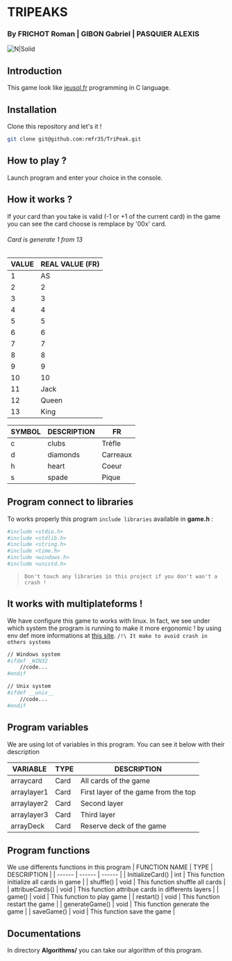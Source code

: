 # TRIPEAKS 
### By FRICHOT Roman | GIBON Gabriel | PASQUIER ALEXIS

![N|Solid](https://www.polesup-delasalle.fr/wp-content/uploads/sites/5/2020/01/Sticker-Fili%C3%A8re-SI_Publi%C3%A9-250x250.jpg) 

## Introduction
This game look like [jeusol.fr](https://www.jeusol.fr/tripeaks) programming in C language.

## Installation
Clone this repository and let's it !

```sh
git clone git@github.com:rmfr35/TriPeak.git
```
## How to play ?
Launch program and enter your choice in the console.

## How it works ?
If your card than you take is valid (-1 or +1 of the current card) in the game you can see the card choose is remplace by '00x' card. 


###### Card is generate 1 from 13
| VALUE | REAL VALUE (FR) |
| ------ | ------ |
| 1 |  AS | 
| 2 |  2 | 
| 3 |  3 | 
| 4 |  4 | 
| 5 |  5 | 
| 6 |  6 | 
| 7 |  7 | 
| 8 |  8 | 
| 9 |  9 | 
| 10 |  10 | 
| 11 |  Jack | 
| 12 |  Queen | 
| 13 |  King | 


| SYMBOL | DESCRIPTION | FR |
| ------ | ------ | ------ |
| c |  clubs | Trèfle |
| d |  diamonds | Carreaux |
| h |  heart | Coeur |
| s |  spade | Pique |


## Program connect to libraries
To works properly this program `include libraries` available in **game.h** :
```sh
#include <stdio.h>
#include <stdlib.h>
#include <string.h>
#include <time.h>
#include <windows.h>
#include <unistd.h>
```
> `Don't touch any libraries in this project if you don't wan't a crash !`

## It works with multiplateforms !
We have configure this game to works with linux. 
In fact, we see under which system the program is running to make it more ergonomic !
by using env def more informations at [this site](https://iq.opengenus.org/detect-operating-system-in-c/). `/!\ It make to avoid crash in others systems`

```sh
// Windows system
#ifdef _WIN32
    //code...
#endif

// Unix system
#ifdef __unix__
    //code...
#endif
```

## Program variables
We are using lot of variables in this program. You can see it below with their description

| VARIABLE | TYPE  | DESCRIPTION |
| ------ | ------ | ------ |
| arraycard | Card | All cards of the game |
| arraylayer1 | Card | First layer of the game from the top |
| arraylayer2 | Card | Second layer |
| arraylayer3 | Card | Third layer |
| arrayDeck | Card | Reserve deck of the game |

## Program functions
We use differents functions in this program 
| FUNCTION NAME | TYPE  | DESCRIPTION |
| ------ | ------ | ------ |
| InitializeCard() | int | This function initialize all cards in game |
| shuffle() | void | This function shuffle all cards |
| attribueCards() | void | This function attribue cards in differents layers |
| game() | void | This function to play game |
| restart() | void | This function restart the game |
| generateGame() | void | This function generate the game |
| saveGame() | void | This function save the game |

## Documentations
In directory **Algorithms/** you can take our algorithm of this program.

